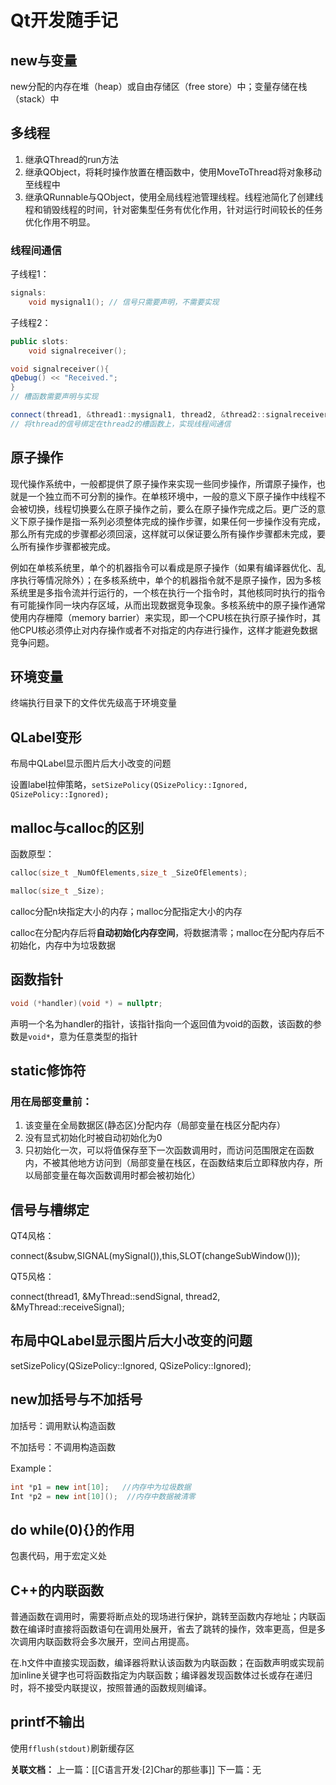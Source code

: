 # Qt开发随手记

## new与变量

new分配的内存在堆（heap）或自由存储区（free store）中；变量存储在栈（stack）中

## 多线程

1.  继承QThread的run方法
2.  继承QObject，将耗时操作放置在槽函数中，使用MoveToThread将对象移动至线程中
3.  继承QRunnable与QObject，使用全局线程池管理线程。线程池简化了创建线程和销毁线程的时间，针对密集型任务有优化作用，针对运行时间较长的任务优化作用不明显。

### 线程间通信

子线程1：

```c++
signals:
	void mysignal1(); // 信号只需要声明，不需要实现
```

子线程2：

```c++
public slots:
	void signalreceiver();

void signalreceiver(){
qDebug() << "Received.";
}
// 槽函数需要声明与实现

connect(thread1, &thread1::mysignal1, thread2, &thread2::signalreceiver);
// 将thread的信号绑定在thread2的槽函数上，实现线程间通信
```

## 原子操作

现代操作系统中，一般都提供了原子操作来实现一些同步操作，所谓原子操作，也就是一个独立而不可分割的操作。在单核环境中，一般的意义下原子操作中线程不会被切换，线程切换要么在原子操作之前，要么在原子操作完成之后。更广泛的意义下原子操作是指一系列必须整体完成的操作步骤，如果任何一步操作没有完成，那么所有完成的步骤都必须回滚，这样就可以保证要么所有操作步骤都未完成，要么所有操作步骤都被完成。

例如在单核系统里，单个的机器指令可以看成是原子操作（如果有编译器优化、乱序执行等情况除外）；在多核系统中，单个的机器指令就不是原子操作，因为多核系统里是多指令流并行运行的，一个核在执行一个指令时，其他核同时执行的指令有可能操作同一块内存区域，从而出现数据竞争现象。多核系统中的原子操作通常使用内存栅障（memory barrier）来实现，即一个CPU核在执行原子操作时，其他CPU核必须停止对内存操作或者不对指定的内存进行操作，这样才能避免数据竞争问题。

## 环境变量

终端执行目录下的文件优先级高于环境变量

## QLabel变形

布局中QLabel显示图片后大小改变的问题

设置label拉伸策略，`setSizePolicy(QSizePolicy::Ignored, QSizePolicy::Ignored);`

## malloc与calloc的区别

函数原型：

```c++
calloc(size_t _NumOfElements,size_t _SizeOfElements);

malloc(size_t _Size);
```

calloc分配n块指定大小的内存；malloc分配指定大小的内存

calloc在分配内存后将**自动初始化内存空间**，将数据清零；malloc在分配内存后不初始化，内存中为垃圾数据

## 函数指针

```c++
void (*handler)(void *) = nullptr;
```

声明一个名为handler的指针，该指针指向一个返回值为void的函数，该函数的参数是`void*`，意为任意类型的指针

## static修饰符
### 用在局部变量前：
1. 该变量在全局数据区(静态区)分配内存（局部变量在栈区分配内存）
2. 没有显式初始化时被自动初始化为0
3. 只初始化一次，可以将值保存至下一次函数调用时，而访问范围限定在函数内，不被其他地方访问到（局部变量在栈区，在函数结束后立即释放内存，所以局部变量在每次函数调用时都会被初始化）

## 信号与槽绑定

QT4风格：

connect(&subw,SIGNAL(mySignal()),this,SLOT(changeSubWindow()));

QT5风格：

connect(thread1, &MyThread::sendSignal, thread2, &MyThread::receiveSignal);

## 布局中QLabel显示图片后大小改变的问题

setSizePolicy(QSizePolicy::Ignored, QSizePolicy::Ignored);

## new加括号与不加括号

加括号：调用默认构造函数

不加括号：不调用构造函数

Example：

```c++
int *p1 = new int[10];   //内存中为垃圾数据
Int *p2 = new int[10]();  //内存中数据被清零
```

## do while(0){}的作用

包裹代码，用于宏定义处

## C++的内联函数

普通函数在调用时，需要将断点处的现场进行保护，跳转至函数内存地址；内联函数在编译时直接将函数语句在调用处展开，省去了跳转的操作，效率更高，但是多次调用内联函数将会多次展开，空间占用提高。

在.h文件中直接实现函数，编译器将默认该函数为内联函数；在函数声明或实现前加inline关键字也可将函数指定为内联函数；编译器发现函数体过长或存在递归时，将不接受内联提议，按照普通的函数规则编译。

## printf不输出

使用`fflush(stdout)`刷新缓存区


**关联文档：**
上一篇：[[C语言开发·[2]Char的那些事]]
下一篇：无